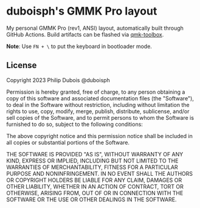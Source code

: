 # duboisph's GMMK Pro layout

My personal GMMK Pro (rev1, ANSI) layout, automatically built through GitHub Actions. Build artifacts can be flashed via [qmk-toolbox](https://github.com/qmk/qmk_toolbox).

**Note**: Use `FN + \` to put the keyboard in bootloader mode.

## License

Copyright 2023 Philip Dubois @duboisph

Permission is hereby granted, free of charge, to any person obtaining a copy of this software and associated documentation files (the "Software"), to deal in the Software without restriction, including without limitation the rights to use, copy, modify, merge, publish, distribute, sublicense, and/or sell copies of the Software, and to permit persons to whom the Software is furnished to do so, subject to the following conditions:

The above copyright notice and this permission notice shall be included in all copies or substantial portions of the Software.

THE SOFTWARE IS PROVIDED "AS IS", WITHOUT WARRANTY OF ANY KIND, EXPRESS OR IMPLIED, INCLUDING BUT NOT LIMITED TO THE WARRANTIES OF MERCHANTABILITY, FITNESS FOR A PARTICULAR PURPOSE AND NONINFRINGEMENT. IN NO EVENT SHALL THE AUTHORS OR COPYRIGHT HOLDERS BE LIABLE FOR ANY CLAIM, DAMAGES OR OTHER LIABILITY, WHETHER IN AN ACTION OF CONTRACT, TORT OR OTHERWISE, ARISING FROM, OUT OF OR IN CONNECTION WITH THE SOFTWARE OR THE USE OR OTHER DEALINGS IN THE SOFTWARE.
